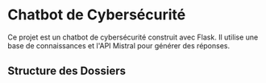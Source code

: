 # Chatbot de Cybersécurité

Ce projet est un chatbot de cybersécurité construit avec Flask. Il utilise une base de connaissances et l'API Mistral pour générer des réponses.

## Structure des Dossiers

